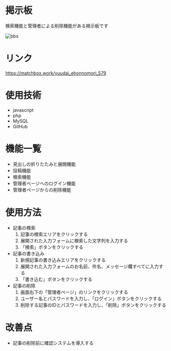 # 掲示板
検索機能と管理者による削除機能がある掲示板です

![bbs](https://user-images.githubusercontent.com/92970448/140259348-fe546228-def4-4117-885e-42aae996586e.PNG)

# リンク
https://matchbox.work/yuudai_ehonnomori_579

# 使用技術
* javascript
* php
* MySQL
* GitHub

# 機能一覧
* 見出しの折りたたみと展開機能
* 投稿機能
* 検索機能
* 管理者ページへのログイン機能
* 管理者ページからの削除機能

# 使用方法
* 記事の検索
    1. 記事の検索エリアをクリックする
    2. 展開された入力フォームに検索した文字列を入力する
    3. 「検索」ボタンをクリックする
* 記事の書き込み
    1. 新規記事の書き込みエリアをクリックする
    2. 展開された入力フォームのお名前、件名、メッセージ欄すべてに入力する
    3. 「書き込む」ボタンをクリックする
* 記事の削除
    1. 画面右下の「管理者ページ」のリンクをクリックする
    2. ユーザー名とパスワードを入力し、「ログイン」ボタンをクリックする
    3. 削除する記事のIDとパスワードを入力し、「削除」ボタンをクリックする

 # 改善点
 * 記事の削除前に確認システムを導入する
